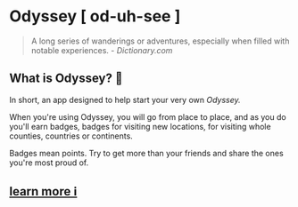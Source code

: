 # Odyssey [ od-uh-see ]

> A long series of wanderings or adventures, especially when filled with notable experiences.
> \- *Dictionary.com*

## What is Odyssey? 🧭

In short, an app designed to help start your very own *Odyssey.*

When you're using Odyssey, you will go from place to place, and as you do you'll earn badges, badges for visiting new locations, for visiting whole counties, countries or continents.

Badges mean points. Try to get more than your friends and share the ones you're most proud of.

## [learn more ℹ️](https://github.com/odyssey-dev/Odyssey/wiki) 
